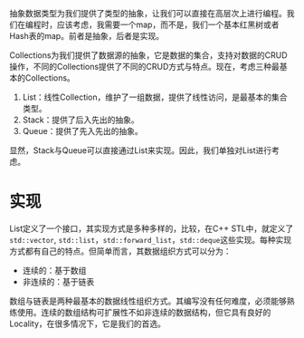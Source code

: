 ﻿抽象数据类型为我们提供了类型的抽象，让我们可以直接在高层次上进行编程。我们在编程时，应该考虑，我需要一个map，而不是，我们一个基本红黑树或者Hash表的map。前者是抽象，后者是实现。

Collections为我们提供了数据源的抽象，它是数据的集合，支持对数据的CRUD操作，不同的Collections提供了不同的CRUD方式与特点。现在，考虑三种最基本的Collections。

1. List：线性Collection，维护了一组数据，提供了线性访问，是最基本的集合类型。
2. Stack：提供了后入先出的抽象。
3. Queue：提供了先入先出的抽象。

显然，Stack与Queue可以直接通过List来实现。因此，我们单独对List进行考虑。

# 实现
List定义了一个接口，其实现方式是多种多样的，比较，在C++ STL中，就定义了`std::vector`, `std::list`，`std::forward_list`，`std::deque`这些实现。每种实现方式都有自己的特点。但简单而言，其数据组织方式可以分为：

+ 连续的：基于数组
+ 非连续的：基于链表

数组与链表是两种最基本的数据线性组织方式。其编写没有任何难度，必须能够熟练使用。连续的数组结构可扩展性不如非连续的数据结构，但它具有良好的Locality，在很多情况下，它是我们的首选。